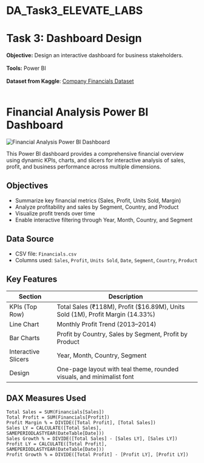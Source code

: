 # DA_Task3_ELEVATE_LABS
# Task 3: Dashboard Design
<b>Objective:</b> Design an interactive dashboard for business stakeholders.<br><br>
<b>Tools:</b> Power BI<br><br>
<b>Dataset from Kaggle</b>: [Company Financials Dataset](https://www.kaggle.com/datasets/atharvaarya25/financials)<br><br>

# Financial Analysis Power BI Dashboard

![Financial Analysis Power BI Dashboard](https://github.com/user-attachments/assets/4b807f3b-2aa8-41e9-86dc-60d23153928a)

This Power BI dashboard provides a comprehensive financial overview using dynamic KPIs, charts, and slicers for interactive analysis of sales, profit, and business performance across multiple dimensions.

## Objectives

- Summarize key financial metrics (Sales, Profit, Units Sold, Margin)
- Analyze profitability and sales by Segment, Country, and Product
- Visualize profit trends over time
- Enable interactive filtering through Year, Month, Country, and Segment

## Data Source

- CSV file: `Financials.csv`
- Columns used: `Sales`, `Profit`, `Units Sold`, `Date`, `Segment`, `Country`, `Product`

## Key Features

| Section              | Description                                                                 |
|----------------------|-----------------------------------------------------------------------------|
| KPIs (Top Row)       | Total Sales (₹118M), Profit ($16.89M), Units Sold (1M), Profit Margin (14.33%) |
| Line Chart           | Monthly Profit Trend (2013–2014)                                            |
| Bar Charts           | Profit by Country, Sales by Segment, Profit by Product                      |
| Interactive Slicers  | Year, Month, Country, Segment                                               |
| Design               | One-page layout with teal theme, rounded visuals, and minimalist font       |

## DAX Measures Used

```dax
Total Sales = SUM(Financials[Sales])
Total Profit = SUM(Financials[Profit])
Profit Margin % = DIVIDE([Total Profit], [Total Sales])
Sales LY = CALCULATE([Total Sales], SAMEPERIODLASTYEAR(DateTable[Date]))
Sales Growth % = DIVIDE([Total Sales] - [Sales LY], [Sales LY])
Profit LY = CALCULATE([Total Profit], SAMEPERIODLASTYEAR(DateTable[Date]))
Profit Growth % = DIVIDE([Total Profit] - [Profit LY], [Profit LY])
